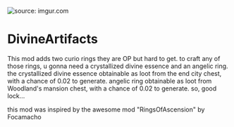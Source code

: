 <img src="https://i.imgur.com/Cdihjzc.png" title="source: imgur.com" /></a>

# DivineArtifacts
This mod adds two curio rings they are OP but hard to get.
to craft any of those rings, u gonna need a crystallized divine essence and an angelic ring.
the crystallized divine essence obtainable as loot from the end city chest, with a chance of 0.02 to generate.
angelic ring obtainable as loot from Woodland's mansion chest, with a chance of 0.02 to generate.
so, good lock...

this mod was inspired by the awesome mod "RingsOfAscension" by Focamacho 

